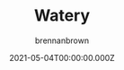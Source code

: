 ---
title: Watery
github: https://github.com/brennanbrown/watery
demo: https://watery.netlify.app
author: brennanbrown
date: 2021-05-04T00:00:00.000Z
ssg:
  - Jekyll
cms:
  - Markdown
archetype:
  - Blog
description: >-
  A minimalist, bare-bones theme for Jekyll only using the Water.css framework
  while still following the best practices for accessibility and search-engine
  optimization.
draft: false
publish_date: '2020-11-01T21:58:01Z'
update_date: '2022-07-24T02:39:49Z'
github_star: 8
github_fork: 7
---
